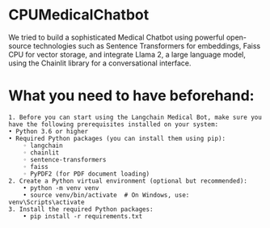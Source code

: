 # CPUMedicalChatbot
We tried to  build a sophisticated Medical Chatbot using powerful open-source technologies such as Sentence Transformers for embeddings, Faiss CPU for vector storage, and integrate Llama 2, a large language model, using the Chainlit library for a conversational interface.

# What you need to have beforehand:
    1. Before you can start using the Langchain Medical Bot, make sure you have the following prerequisites installed on your system:
    • Python 3.6 or higher
    • Required Python packages (you can install them using pip):
        ◦ langchain
        ◦ chainlit
        ◦ sentence-transformers
        ◦ faiss
        ◦ PyPDF2 (for PDF document loading)
    2. Create a Python virtual environment (optional but recommended):
        • python -m venv venv
        • source venv/bin/activate  # On Windows, use: venv\Scripts\activate
    3. Install the required Python packages:
        • pip install -r requirements.txt
